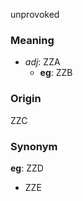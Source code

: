 unprovoked
### Meaning
+ _adj_: ZZA
    + __eg__: ZZB

### Origin

ZZC

### Synonym

__eg__: ZZD

+ ZZE


